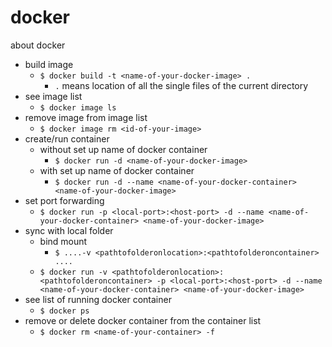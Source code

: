 # docker
about docker

- build image
  - `$ docker build -t <name-of-your-docker-image> .`
    - `.` means location of all the single files of the current directory
- see image list
  - `$ docker image ls`
- remove image from image list
  - `$ docker image rm <id-of-your-image>`
- create/run container
  - without set up name of docker container 
    - `$ docker run -d <name-of-your-docker-image>`
  - with set up name of docker container
    - `$ docker run -d --name <name-of-your-docker-container> <name-of-your-docker-image>`
- set port forwarding
  - `$ docker run -p <local-port>:<host-port> -d --name <name-of-your-docker-container> <name-of-your-docker-image>`
- sync with local folder
  - bind mount
    - `$ ....-v <pathtofolderonlocation>:<pathtofolderoncontainer> ....`
  - `$ docker run -v <pathtofolderonlocation>:<pathtofolderoncontainer> -p <local-port>:<host-port> -d --name <name-of-your-docker-container> <name-of-your-docker-image>`
- see list of running docker container
  - `$ docker ps`
- remove or delete docker container from the container list
  - `$ docker rm <name-of-your-container> -f`

